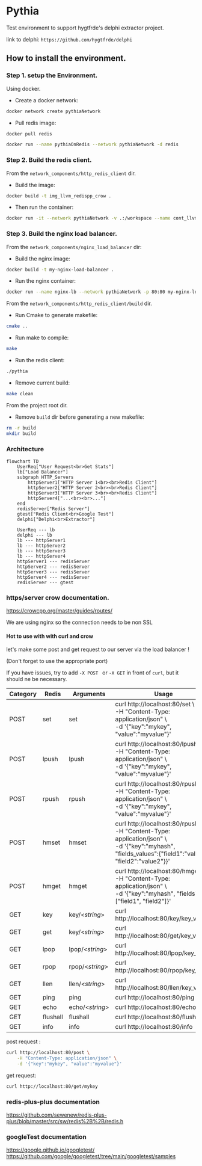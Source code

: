 # Pythia
Test environment to support hygtfrde's delphi extractor project.

link to delphi: ``https://github.com/hygtfrde/delphi``


## How to install the environment.

### Step 1. setup the Environment.
Using docker.

- Create a docker network:
```bash
docker network create pythiaNetwork
```

- Pull redis image: 
```bash
docker pull redis
```

```bash
docker run --name pythiaOnRedis --network pythiaNetwork -d redis
```

### Step 2. Build the redis client.


From the ``network_components/http_redis_client`` dir.
- Build the image:
```bash
docker build -t img_llvm_redispp_crow .
```

- Then run the container:
```bash
docker run -it --network pythiaNetwork -v .:/workspace --name cont_llvm_redispp_crow img_llvm_redispp_crow /bin/bash
```


### Step 3. Build the nginx load balancer.

From the ``network_components/nginx_load_balancer`` dir:

- Build the nginx image:
```bash
docker build -t my-nginx-load-balancer .
```

- Run the nginx container:
```bash
docker run --name nginx-lb --network pythiaNetwork -p 80:80 my-nginx-load-balancer
```




From the ``network_components/http_redis_client/build`` dir.

- Run Cmake to generate makefile:
``` bash
cmake ..
```

- Run make to compile:
```bash
make
```

- Run the redis client:
```bash
./pythia
```

- Remove current build:
```bash
make clean
```

From the project root dir.
- Remove ``build`` dir before generating a new makefile:
```bash
rm -r build
mkdir build
```
### Architecture
```mermaid
flowchart TD
    UserReq["User Request<br>Get Stats"]
    lb["Load Balancer"]
    subgraph HTTP_Servers
        httpServer1["HTTP Server 1<br><br>Redis Client"]
        httpServer2["HTTP Server 2<br><br>Redis Client"]
        httpServer3["HTTP Server 3<br><br>Redis Client"]
        httpServer4["...<br><br>..."]
    end
    redisServer["Redis Server"]
    gtest["Redis Client<br>Google Test"]
    delphi["Delphi<br>Extractor"]

    UserReq --- lb
    delphi --- lb
    lb --- httpServer1
    lb --- httpServer2
    lb --- httpServer3
    lb --- httpServer4
    httpServer1 --- redisServer
    httpServer2 --- redisServer
    httpServer3 --- redisServer
    httpServer4 --- redisServer
    redisServer --- gtest
```
 
### https/server crow documentation.

https://crowcpp.org/master/guides/routes/

We are using nginx so the connection needs to be non SSL


#### Hot to use with with curl and crow  

let's make some post and get request to our server via the load balancer !

(Don't forget to use the appropriate port)

If you have issues, try to add ``-X POST `` or ``-X GET`` in front of ``curl``, but it should ne be necessary. 

| Category | Redis    | Arguments       | Usage           |
| -------- | -------- | --------------- | --------------- |
| POST     | set      | set             | curl http://localhost:80/set \ <br> -H "Content-Type: application/json" \ <br> -d '{"key":"mykey", "value":"myvalue"}'|
| POST     | lpush    | lpush           | curl http://localhost:80/lpush \ <br> -H "Content-Type: application/json" \ <br> -d '{"key":"mykey", "value":"myvalue"}'|
| POST     | rpush    | rpush           | curl http://localhost:80/rpush \ <br> -H "Content-Type: application/json" \ <br> -d '{"key":"mykey", "value":"myvalue"}'|
| POST     | hmset    | hmset           | curl http://localhost:80/rpush \ <br> -H "Content-Type: application/json" \ <br> -d '{"key":"myhash", "fields_values":{"field1":"value1", "field2":"value2"}}'|
| POST     | hmget    | hmget           | curl http://localhost:80/hmget \ <br> -H "Content-Type: application/json" \ <br> -d '{"key":"myhash", "fields":["field1", "field2"]}'|
| GET      | key      | key/<_string_>  | curl http://localhost:80/key/key_value|
| GET      | get      | key/<_string_>  | curl http://localhost:80/get/key_value|
| GET      | lpop     | lpop/<_string_> | curl http://localhost:80/lpop/key_value|
| GET      | rpop     | rpop/<_string_> | curl http://localhost:80/rpop/key_value|
| GET      | llen     | llen/<_string_> | curl http://localhost:80/llen/key_value|
| GET      | ping     | ping            | curl http://localhost:80/ping|
| GET      | echo     | echo/<_string_> | curl http://localhost:80/echo/msg|
| GET      | flushall | flushall        | curl http://localhost:80/flushall|
| GET      | info     | info            | curl http://localhost:80/info|


post request :

```sh
curl http://localhost:80/post \
    -H "Content-Type: application/json" \
    -d '{"key":"mykey", "value":"myvalue"}'
```

get request:
```sh
curl http://localhost:80/get/mykey
```


### redis-plus-plus documentation

https://github.com/sewenew/redis-plus-plus/blob/master/src/sw/redis%2B%2B/redis.h

### googleTest documentation
https://google.github.io/googletest/
https://github.com/google/googletest/tree/main/googletest/samples
